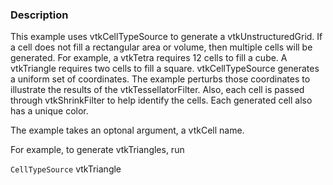 ### Description

This example uses vtkCellTypeSource to generate a vtkUnstructuredGrid. If a cell does not fill a rectangular area or volume, then multiple cells will be generated. For example, a vtkTetra requires 12 cells to fill a cube. A vtkTriangle requires two cells to fill a square. vtkCellTypeSource generates a uniform set of coordinates. The example perturbs those coordinates to illustrate the results of the vtkTessellatorFilter. Also, each cell is passed through vtkShrinkFilter to help identify the cells. Each generated cell also has a unique color.

The example takes an optonal argument, a vtkCell name.

For example, to generate vtkTriangles, run

```CellTypeSource``` vtkTriangle
